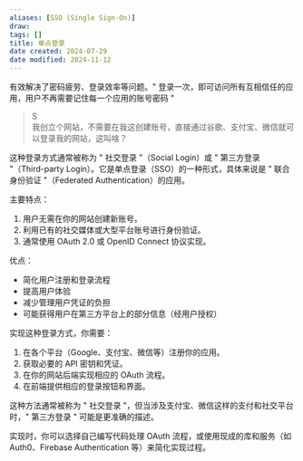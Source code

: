 ```yaml
---
aliases: [SSO (Single Sign-On)]
draw: 
tags: []
title: 单点登录
date created: 2024-07-29
date modified: 2024-11-12
---
```


有效解决了密码疲劳、登录效率等问题。" 登录一次，即可访问所有互相信任的应用，用户不再需要记住每一个应用的账号密码 "

<!-- more -->

> S  
我创立个网站，不需要在我这创建账号，直接通过谷歌、支付宝、微信就可以登录我的网站，这叫啥？

这种登录方式通常被称为 " 社交登录 "（Social Login）或 " 第三方登录 "（Third-party Login）。它是单点登录（SSO）的一种形式，具体来说是 " 联合身份验证 "（Federated Authentication）的应用。

主要特点：

1. 用户无需在你的网站创建新账号。
2. 利用已有的社交媒体或大型平台账号进行身份验证。
3. 通常使用 OAuth 2.0 或 OpenID Connect 协议实现。

优点：

- 简化用户注册和登录流程
- 提高用户体验
- 减少管理用户凭证的负担
- 可能获得用户在第三方平台上的部分信息（经用户授权）

实现这种登录方式，你需要：

1. 在各个平台（Google、支付宝、微信等）注册你的应用。
2. 获取必要的 API 密钥和凭证。
3. 在你的网站后端实现相应的 OAuth 流程。
4. 在前端提供相应的登录按钮和界面。

这种方法通常被称为 " 社交登录 "，但当涉及支付宝、微信这样的支付和社交平台时，" 第三方登录 " 可能是更准确的描述。

实现时，你可以选择自己编写代码处理 OAuth 流程，或使用现成的库和服务（如 Auth0、Firebase Authentication 等）来简化实现过程。
